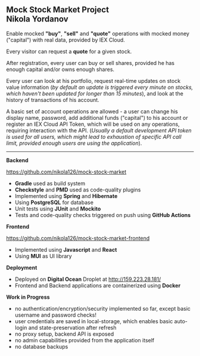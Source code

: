 **Mock Stock Market Project**
<br>**Nikola Yordanov**
---
Enable mocked **"buy"**, **"sell"** and **"quote"** operations with mocked money ("capital") with real data, provided by IEX Cloud.

Every visitor can request a **quote** for a given stock.

After registration, every user can buy or sell shares, provided he has enough capital and/or owns enough shares.

Every user can look at his portfolio, request real-time updates on stock value information (_by default an update is triggered every minute on stocks, which haven't been updated for longer than 15 minutes_), and look at the history of transactions of his account.

A basic set of account operations are allowed - a user can change his display name, password, add additional funds ("capital") to his account or register an IEX Cloud API Token, which will be used on any operations, requiring interaction with the API. (_Usually a default development API token is used for all users, which might lead to exhaustion of specific API call limit, provided enough users are using the application_).

---
**Backend**

https://github.com/nikola126/mock-stock-market
- **Gradle** used as build system </li>
- **Checkstyle** and **PMD** used as code-quality plugins </li>
- Implemented using **Spring** and **Hibernate**
- Using **PostgreSQL** for database
- Unit tests using **JUnit** and **Mockito**
- Tests and code-quality checks triggered on push using **GitHub Actions**
  
**Frontend**

https://github.com/nikola126/mock-stock-market-frontend

-  Implemented using **Javascript** and **React** </li>
-  Using **MUI** as UI library </li>


**Deployment**

-  Deployed on **Digital Ocean** Droplet at http://159.223.28.181/
-  Frontend and Backend applications are containerized using **Docker**


**Work in Progress**

  -  no authentication/encryption/security implemented so far, except basic username and password checks!
  -  user credentials are saved in local-storage, which enables basic auto-login and state-preservation after refresh
  -  no proxy setup, backend API is exposed
  -  no admin capabilities provided from the application itself
  -  no database backups
